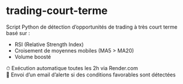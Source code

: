 # trading-court-terme

Script Python de détection d’opportunités de trading à très court terme basé sur :

- RSI (Relative Strength Index)
- Croisement de moyennes mobiles (MA5 > MA20)
- Volume boosté

⏱ Exécution automatique toutes les 2h via Render.com  
📧 Envoi d’un email d’alerte si des conditions favorables sont détectées

